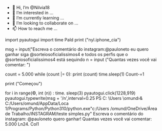 - 👋 Hi, I’m @Nilvia18
- 👀 I’m interested in ...
- 🌱 I’m currently learning ...
- 💞️ I’m looking to collaborate on ...
- 📫 How to reach me ...

<!---
Nilvia18/Nilvia18 is a ✨ special ✨ repository because its `README.md` (this file) appears on your GitHub profile.
You can click the Preview link to take a look at your changes.
--->
import pyautogui
import time
Pald
print ("nyl.iphone_cia")

msg = input("Escreva o comentário do instagram:@pauloneto eu quero ganhar siga @sorteiosoficialissimos4 e todos os perfis que o @sorteiosoficialissimos4 está sequindo
n = input ("Quantas vezes você vai comentar: ")

count = 5.000
while (count |= 0):
print (count)
time.sleep(1)
Count-=1

print ("Começou")



for i in range(©, int (n)) :
time. sleep(3)
pyautogui.click(1228,919)
pyautogui.typewrite(msg + '/n',interval=0.25
PS C: \Users \omund›& C:/Users/omund/AppData/Loca 1/Programs/Python/Python310/python.exe"c:/Users
/omund/OneDrive/Área de Trabalho/INSTAGRAM/teste simples.py"
Escreva o comentário do instagram: @pauloneto
quero ganhar!
Quantas vezes você vai comentar: 5.000
Ln24. Col1

